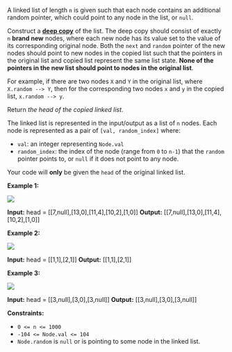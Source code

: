 A linked list of length `n` is given such that each node contains an additional random pointer, which could point to any node in the list, or `null`.

Construct a [**deep copy**](https://en.wikipedia.org/wiki/Object_copying#Deep_copy) of the list. The deep copy should consist of exactly `n` **brand new** nodes, where each new node has its value set to the value of its corresponding original node. Both the `next` and `random` pointer of the new nodes should point to new nodes in the copied list such that the pointers in the original list and copied list represent the same list state. **None of the pointers in the new list should point to nodes in the original list**.

For example, if there are two nodes `X` and `Y` in the original list, where `X.random --> Y`, then for the corresponding two nodes `x` and `y` in the copied list, `x.random --> y`.

Return _the head of the copied linked list_.

The linked list is represented in the input/output as a list of `n` nodes. Each node is represented as a pair of `[val, random_index]` where:

*   `val`: an integer representing `Node.val`
*   `random_index`: the index of the node (range from `0` to `n-1`) that the `random` pointer points to, or `null` if it does not point to any node.

Your code will **only** be given the `head` of the original linked list.

**Example 1:**

![](https://assets.leetcode.com/uploads/2019/12/18/e1.png)

**Input:** head = \[\[7,null\],\[13,0\],\[11,4\],\[10,2\],\[1,0\]\]
**Output:** \[\[7,null\],\[13,0\],\[11,4\],\[10,2\],\[1,0\]\]

**Example 2:**

![](https://assets.leetcode.com/uploads/2019/12/18/e2.png)

**Input:** head = \[\[1,1\],\[2,1\]\]
**Output:** \[\[1,1\],\[2,1\]\]

**Example 3:**

**![](https://assets.leetcode.com/uploads/2019/12/18/e3.png)**

**Input:** head = \[\[3,null\],\[3,0\],\[3,null\]\]
**Output:** \[\[3,null\],\[3,0\],\[3,null\]\]

**Constraints:**

*   `0 <= n <= 1000`
*   `-104 <= Node.val <= 104`
*   `Node.random` is `null` or is pointing to some node in the linked list.